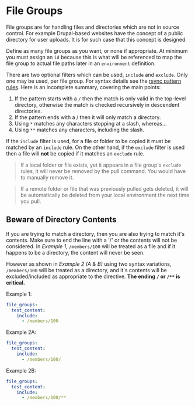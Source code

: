 # File Groups

File groups are for handling files and directories which are not in source control. For example Drupal-based websites have the concept of a public directory for user uploads. It is for such case that this concept is designed.

Define as many file groups as you want, or none if appropriate. At minimum you must assign an `id` because this is what will be referenced to map the file group to actual file paths later in an `environment` definition.

There are two optional filters which can be used, `include` and `exclude`. Only one may be used, per file group. For syntax details see the [rsync pattern rules](https://www.man7.org/linux/man-pages/man1/rsync.1.html#INCLUDE/EXCLUDE_PATTERN_RULES). Here is an incomplete summary, covering the main points:

1. If the pattern starts with a `/` then the match is only valid in the top-level directory, otherwise the match is checked recursively in descendent directories.
2. If the pattern ends with a / then it will only match a directory.
3. Using `*` matches any characters stopping at a slash, whereas...
4. Using `**` matches any characters, including the slash.

If the `include` filter is used, for a file or folder to be copied it must be matched by an `include` rule. On the other hand, if the `exclude` filter is used then a file will **not** be copied if it matches an `exclude` rule.

> If a local folder or file exists, yet it appears in a file group's `exclude` rules, it will never be removed by the pull command. You would have to manually remove it.

> If a remote folder or file that was previously pulled gets deleted, it will be automatically be deleted from your local environment the next time you pull.

## Beware of Directory Contents

If you are trying to match a directory, then you are also trying to match it's contents. Make sure to end the line with a '/' or the contents will not be considered. In _Example 1_, `/members/100` will be treated as a file and if it happens to be a directory, the content will never be seen.

However as shown in _Example 2 (A & B)_ using two syntax variations, `/members/100` will be treated as a directory, and it's contents will be excluded/included as appropriate to the directive.  **The ending `/` or `/**` is critical.**

Example 1:

```yaml
file_groups:
  test_content:
    include:
      - /members/100
```

Example 2A:

```yaml
file_groups:
  test_content:
    include:
      - /members/100/
```

Example 2B:

```yaml
file_groups:
  test_content:
    include:
      - /members/100/**
```
